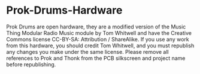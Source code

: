 # Prok-Drums-Hardware

Prok Drums are open hardware, they are a modified version of the Music Thing Modular Radio Music module by Tom Whitwell and have the Creative Commons license CC-BY-SA: Attribution / ShareAlike. If you use any work from this hardware, you should credit Tom Whitwell, and you must republish any changes you make under the same license. Please remove all references to Prok and Thonk from the PCB silkscreen and project name before republishing.
